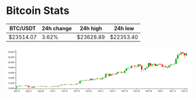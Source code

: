 # Bitcoin Stats

BTC/USDT|24h change|24h high|24h low|
|---|---|---|---|
|$23514.07|3.62%|$23628.89|$22353.40|

<img src="./chart.svg">
